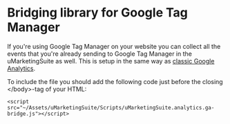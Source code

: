 # Bridging library for Google Tag Manager

If you're using Google Tag Manager on your website you can collect all the events that you're already sending to Google Tag Manager in the uMarketingSuite as well. This is setup in the same way as [classic Google Analytics](/analytics/clientside-events-and-additional-javascript-files/bridging-library-for-google-analytics/).

To include the file you should add the following code just before the closing &lt;/body&gt;-tag of your HTML:

    <script src="~/Assets/uMarketingSuite/Scripts/uMarketingSuite.analytics.ga-bridge.js"></script>